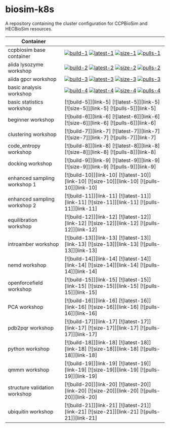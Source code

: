 # biosim-k8s
A repository containing the cluster configuration for CCPBioSim and HECBioSim resources.

| Container |                                                                                                                     |
| --------- | ------------------------------------------------------------------------------------------------------------------- |
| ccpbiosim base container      | [![build-1]][link-1] [![latest-1]][link-1] [![size-1]][link-1] [![pulls-1]][link-1] |
| aiida lysozyme workshop       | [![build-2]][link-2] [![latest-2]][link-2] [![size-2]][link-2] [![pulls-2]][link-2] |
| aiida gpcr workshop           | [![build-3]][link-3] [![latest-3]][link-3] [![size-3]][link-3] [![pulls-3]][link-3] |
| basic analysis workshop       | [![build-4]][link-4] [![latest-4]][link-4] [![size-4]][link-4] [![pulls-4]][link-4] |
| basic statistics workshop     | [![build-5]][link-5] [![latest-5]][link-5] [![size-5]][link-5] [![pulls-5]][link-5] |
| beginner workshop             | [![build-6]][link-6] [![latest-6]][link-6] [![size-6]][link-6] [![pulls-6]][link-6] |
| clustering workshop           | [![build-7]][link-7] [![latest-7]][link-7] [![size-7]][link-7] [![pulls-7]][link-7] |
| code_entropy workshop         | [![build-8]][link-8] [![latest-8]][link-8] [![size-8]][link-8] [![pulls-8]][link-8] |
| docking workshop              | [![build-9]][link-9] [![latest-9]][link-9] [![size-9]][link-9] [![pulls-9]][link-9] |
| enhanced sampling workshop 1  | [![build-10]][link-10] [![latest-10]][link-10] [![size-10]][link-10] [![pulls-10]][link-10] |
| enhanced sampling workshop 2  | [![build-11]][link-11] [![latest-11]][link-11] [![size-11]][link-11] [![pulls-11]][link-11] |
| equilibration workshop        | [![build-12]][link-12] [![latest-12]][link-12] [![size-12]][link-12] [![pulls-12]][link-12] |
| introamber workshop           | [![build-13]][link-13] [![latest-13]][link-13] [![size-13]][link-13] [![pulls-13]][link-13] |
| nemd workshop                 | [![build-14]][link-14] [![latest-14]][link-14] [![size-14]][link-14] [![pulls-14]][link-14] |
| openforcefield workshop       | [![build-15]][link-15] [![latest-15]][link-15] [![size-15]][link-15] [![pulls-15]][link-15] |
| PCA workshop                  | [![build-16]][link-16] [![latest-16]][link-16] [![size-16]][link-16] [![pulls-16]][link-16] |
| pdb2pqr workshop              | [![build-17]][link-17] [![latest-17]][link-17] [![size-17]][link-17] [![pulls-17]][link-17] |
| python workshop               | [![build-18]][link-18] [![latest-18]][link-18] [![size-18]][link-18] [![pulls-18]][link-18] |
| qmmm workshop                 | [![build-19]][link-19] [![latest-19]][link-19] [![size-19]][link-19] [![pulls-19]][link-19] |
| structure validation workshop | [![build-20]][link-20] [![latest-20]][link-20] [![size-20]][link-20] [![pulls-20]][link-20] |
| ubiquitin workshop            | [![build-21]][link-21] [![latest-21]][link-21] [![size-21]][link-21] [![pulls-21]][link-21] |

[build-1]: https://github.com/jimboid/biosim-jupyterhub-base/actions/workflows/build.yml/badge.svg?branch=main
[latest-1]: https://img.shields.io/badge/dynamic/xml?url=https%3A%2F%2Fgithub.com%2Fjimboid%2Fbackage%2Fraw%2Findex%2Fjimboid%2Fbiosim-jupyterhub-base%2Fbiosim-jupyter-base.xml&query=xml%2Fversion%5B.%2Flatest%5B.%3D%22true%22%5D%5D%2Ftags%5B.!%3D%22latest%22%5D&logo=github&label=latest&color=purple
[size-1]: https://img.shields.io/badge/dynamic/xml?url=https%3A%2F%2Fgithub.com%2Fjimboid%2Fbackage%2Fraw%2Findex%2Fjimboid%2Fbiosim-jupyterhub-base%2Fbiosim-jupyter-base.xml&query=xml%2Fsize&logo=github&label=size&color=orange
[pulls-1]: https://img.shields.io/badge/dynamic/xml?url=https%3A%2F%2Fgithub.com%2Fjimboid%2Fbackage%2Fraw%2Findex%2Fjimboid%2Fbiosim-jupyterhub-base%2Fbiosim-jupyter-base.xml&query=xml%2Fdownloads&logo=github&label=pulls&color=blue
[link-1]: https://github.com/jimboid/biosim-jupyterhub-base

[build-2]: https://github.com/jimboid/biosim-aiida-lysozyme-workshop/actions/workflows/build.yml/badge.svg?branch=main
[latest-2]: https://img.shields.io/badge/dynamic/xml?url=https%3A%2F%2Fgithub.com%2Fjimboid%2Fbackage%2Fraw%2Findex%2Fjimboid%2Fbiosim-aiida-lysozyme-workshop%2Fbiosim-aiida-lysozyme-workshop.xml&query=xml%2Fversion%5B.%2Flatest%5B.%3D%22true%22%5D%5D%2Ftags%5B.!%3D%22latest%22%5D&logo=github&label=latest&color=purple
[size-2]: https://img.shields.io/badge/dynamic/xml?url=https%3A%2F%2Fgithub.com%2Fjimboid%2Fbackage%2Fraw%2Findex%2Fjimboid%2Fbiosim-aiida-lysozyme-workshop%2Fbiosim-aiida-lysozyme-workshop.xml&query=xml%2Fsize&logo=github&label=size&color=orange
[pulls-2]: https://img.shields.io/badge/dynamic/xml?url=https%3A%2F%2Fgithub.com%2Fjimboid%2Fbackage%2Fraw%2Findex%2Fjimboid%2Fbiosim-aiida-lysozyme-workshop%2Fbiosim-aiida-lysozyme-workshop.xml&query=xml%2Fdownloads&logo=github&label=pulls&color=blue
[link-2]: https://github.com/jimboid/biosim-aiida-lysozyme-workshop

[build-3]: https://github.com/jimboid/biosim-aiida-gpcr-workshop/actions/workflows/build.yml/badge.svg?branch=main
[latest-3]: https://img.shields.io/badge/dynamic/xml?url=https%3A%2F%2Fgithub.com%2Fjimboid%2Fbackage%2Fraw%2Findex%2Fjimboid%2Fbiosim-aiida-gpcr-workshop%2Fbiosim-aiida-gpcr-workshop.xml&query=xml%2Fversion%5B.%2Flatest%5B.%3D%22true%22%5D%5D%2Ftags%5B.!%3D%22latest%22%5D&logo=github&label=latest&color=purple
[size-3]: https://img.shields.io/badge/dynamic/xml?url=https%3A%2F%2Fgithub.com%2Fjimboid%2Fbackage%2Fraw%2Findex%2Fjimboid%2Fbiosim-aiida-gpcr-workshop%2Fbiosim-aiida-gpcr-workshop.xml&query=xml%2Fsize&logo=github&label=size&color=orange
[pulls-3]: https://img.shields.io/badge/dynamic/xml?url=https%3A%2F%2Fgithub.com%2Fjimboid%2Fbackage%2Fraw%2Findex%2Fjimboid%2Fbiosim-aiida-gpcr-workshop%2Fbiosim-aiida-gpcr-workshop.xml&query=xml%2Fdownloads&logo=github&label=pulls&color=blue
[link-3]: https://github.com/jimboid/biosim-aiida-gpcr-workshop

[build-4]: https://github.com/jimboid/biosim-basic-analysis-workshop/actions/workflows/build.yml/badge.svg?branch=main
[latest-4]: https://img.shields.io/badge/dynamic/xml?url=https%3A%2F%2Fgithub.com%2Fjimboid%2Fbackage%2Fraw%2Findex%2Fjimboid%2Fbiosim-basic-analysis-workshop%2Fbiosim-basic-analysis-workshop.xml&query=xml%2Fversion%5B.%2Flatest%5B.%3D%22true%22%5D%5D%2Ftags%5B.!%3D%22latest%22%5D&logo=github&label=latest&color=purple
[size-4]: https://img.shields.io/badge/dynamic/xml?url=https%3A%2F%2Fgithub.com%2Fjimboid%2Fbackage%2Fraw%2Findex%2Fjimboid%2Fbiosim-basic-analysis-workshop%2Fbiosim-basic-analysis-workshop.xml&query=xml%2Fsize&logo=github&label=size&color=orange
[pulls-4]: https://img.shields.io/badge/dynamic/xml?url=https%3A%2F%2Fgithub.com%2Fjimboid%2Fbackage%2Fraw%2Findex%2Fjimboid%2Fbiosim-basic-analysis-workshop%2Fbiosim-basic-analysis-workshop.xml&query=xml%2Fdownloads&logo=github&label=pulls&color=blue
[link-4]: https://github.com/jimboid/biosim-basic-analysis-workshop

[base-build]: https://github.com/jimboid/biosim-jupyterhub-base/actions/workflows/build.yml/badge.svg?branch=main
[base-build-link]: https://github.com/jimboid/biosim-jupyterhub-base/actions/workflows/build.yml
[lysozyme-build]: https://github.com/jimboid/biosim-aiida-lysozyme-workshop/actions/workflows/build.yml/badge.svg?branch=main
[lysozyme-build-link]: https://github.com/jimboid/biosim-aiida-lysozyme-workshop/actions/workflows/build.yml
[gpcr-build]: https://github.com/jimboid/biosim-aiida-gpcr-workshop/actions/workflows/build.yml/badge.svg?branch=main
[gpcr-build-link]: https://github.com/jimboid/biosim-aiida-gpcr-workshop/actions/workflows/build.yml
[stats-build]: https://github.com/jimboid/biosim-basic-statistics-workshop/actions/workflows/build.yml/badge.svg?branch=main
[stats-build-link]: https://github.com/jimboid/biosim-basic-statistics-workshop/actions/workflows/build.yml
[beginner-build]: https://github.com/jimboid/biosim-beginners-workshop/actions/workflows/build.yml/badge.svg?branch=main
[beginner-build-link]: https://github.com/jimboid/biosim-beginners-workshop/actions/workflows/build.yml
[clustering-build]: https://github.com/jimboid/biosim-clustering-workshop/actions/workflows/build.yml/badge.svg?branch=main
[clustering-build-link]: https://github.com/jimboid/biosim-clustering-workshop/actions/workflows/build.yml
[entropy-build]: https://github.com/jimboid/biosim-codeentropy-workshop/actions/workflows/build.yml/badge.svg?branch=main
[entropy-build-link]: https://github.com/jimboid/biosim-codeentropy-workshop/actions/workflows/build.yml
[docking-build]: https://github.com/jimboid/biosim-docking-workshop/actions/workflows/build.yml/badge.svg?branch=main
[docking-build-link]: https://github.com/jimboid/biosim-docking-workshop/actions/workflows/build.yml
[en-samp-build]: https://github.com/jimboid/biosim-enhanced-sampling-workshop/actions/workflows/build.yml/badge.svg?branch=main
[en-samp-build-link]: https://github.com/jimboid/biosim-enhanced-sampling-workshop/actions/workflows/build.yml
[equilibration-build]: https://github.com/jimboid/biosim-equilibration-workshop/actions/workflows/build.yml/badge.svg?branch=main
[equilibration-build-link]: https://github.com/jimboid/biosim-equilibration-workshop/actions/workflows/build.yml
[introamber-build]: https://github.com/jimboid/biosim-introamber-workshop/actions/workflows/build.yml/badge.svg?branch=main
[introamber-build-link]: https://github.com/jimboid/biosim-introamber-workshop/actions/workflows/build.yml
[nemd-build]: https://github.com/jimboid/biosim-nemd-workshop/actions/workflows/build.yml/badge.svg?branch=main
[nemd-build-link]: https://github.com/jimboid/biosim-nemd-workshop/actions/workflows/build.yml
[openff-build]: https://github.com/jimboid/biosim-openff-workshop/actions/workflows/build.yml/badge.svg?branch=main
[openff-build-link]: https://github.com/jimboid/biosim-openff-workshop/actions/workflows/build.yml
[pca-build]: https://github.com/jimboid/biosim-pca-workshop/actions/workflows/build.yml/badge.svg?branch=main
[pca-build-link]: https://github.com/jimboid/biosim-pca-workshop/actions/workflows/build.yml
[pdb2pqr-build]: https://github.com/jimboid/biosim-pdb2pqr-workshop/actions/workflows/build.yml/badge.svg?branch=main
[pdb2pqr-build-link]: https://github.com/jimboid/biosim-pdb2pqr-workshop/actions/workflows/build.yml
[python-build]: https://github.com/jimboid/biosim-python-workshop/actions/workflows/build.yml/badge.svg?branch=main
[python-build-link]: https://github.com/jimboid/biosim-python-workshop/actions/workflows/build.yml
[qmmm-build]: https://github.com/jimboid/biosim-qmmm-workshop/actions/workflows/build.yml/badge.svg?branch=main
[qmmm-build-link]: https://github.com/jimboid/biosim-qmmm-workshop/actions/workflows/build.yml
[struct-build]: https://github.com/jimboid/biosim-structure-validation-workshop/actions/workflows/build.yml/badge.svg?branch=main
[struct-build-link]: https://github.com/jimboid/biosim-structure-validation-workshop/actions/workflows/build.yml
[ubiq-build]: https://github.com/jimboid/biosim-ubiquitin-analysis-workshop/actions/workflows/build.yml/badge.svg?branch=main
[ubiq-build-link]: https://github.com/jimboid/biosim-ubiquitin-analysis-workshop/actions/workflows/build.yml

[base-tag]: <https://ghcr-badge.egpl.dev/jimboid/biosim-jupyterhub-base/latest_tag?color=%2344cc11&ignore=latest&label=version&trim=>
[lysozyme-tag]: <https://ghcr-badge.egpl.dev/jimboid/biosim-aiida-lysozyme-workshop/latest_tag?color=%2344cc11&ignore=latest&label=version&trim=>
[gpcr-tag]: <https://ghcr-badge.egpl.dev/jimboid/biosim-aiida-gpcr-workshop/latest_tag?color=%2344cc11&ignore=latest&label=version&trim=>
[anals-tag]: <https://ghcr-badge.egpl.dev/jimboid/biosim-basic-analysis-workshop/latest_tag?color=%2344cc11&ignore=latest&label=version&trim=>
[stats-tag]: <https://ghcr-badge.egpl.dev/jimboid/biosim-basic-statistics-workshop/latest_tag?color=%2344cc11&ignore=latest&label=version&trim=>
[beginner-tag]: <https://ghcr-badge.egpl.dev/jimboid/biosim-beginners-workshop/latest_tag?color=%2344cc11&ignore=latest&label=version&trim=e>
[clustering-tag]: <https://ghcr-badge.egpl.dev/jimboid/biosim-clustering-workshop/latest_tag?color=%2344cc11&ignore=latest&label=version&trim=>
[entropy-tag]: <https://ghcr-badge.egpl.dev/jimboid/biosim-codeentropy-workshop/latest_tag?color=%2344cc11&ignore=latest&label=version&trim=>
[docking-tag]: <https://ghcr-badge.egpl.dev/jimboid/biosim-docking-workshop/latest_tag?color=%2344cc11&ignore=latest&label=version&trim=>
[en-samp1-tag]: <https://ghcr-badge.egpl.dev/jimboid/biosim-enhanced-sampling-workshop-part1/latest_tag?color=%2344cc11&ignore=latest&label=version&trim=>
[en-samp2-tag]: <https://ghcr-badge.egpl.dev/jimboid/biosim-enhanced-sampling-workshop-part2/latest_tag?color=%2344cc11&ignore=latest&label=version&trim=>
[equilibration-tag]: <https://ghcr-badge.egpl.dev/jimboid/biosim-equilibration-workshop/latest_tag?color=%2344cc11&ignore=latest&label=version&trim=e>
[introamber-tag]: <https://ghcr-badge.egpl.dev/jimboid/biosim-introamber-workshop/latest_tag?color=%2344cc11&ignore=latest&label=version&trim=>
[nemd-tag]: <https://ghcr-badge.egpl.dev/jimboid/biosim-nemd-workshop/latest_tag?color=%2344cc11&ignore=latest&label=version&trim=>
[openff-tag]: <https://ghcr-badge.egpl.dev/jimboid/biosim-openff-workshop/latest_tag?color=%2344cc11&ignore=latest&label=version&trim=>
[pca-tag]: <https://ghcr-badge.egpl.dev/jimboid/biosim-pca-workshop/latest_tag?color=%2344cc11&ignore=latest&label=version&trim=>
[pdb2pqr-tag]: <https://ghcr-badge.egpl.dev/jimboid/biosim-pdb2pqr-workshop/latest_tag?color=%2344cc11&ignore=latest&label=version&trim=>
[python-tag]: <https://ghcr-badge.egpl.dev/jimboid/biosim-python-workshop/latest_tag?color=%2344cc11&ignore=latest&label=version&trim=>
[qmmm-tag]: <https://ghcr-badge.egpl.dev/jimboid/biosim-qmmm-workshop/latest_tag?color=%2344cc11&ignore=latest&label=version&trim=>
[struct-tag]: <https://ghcr-badge.egpl.dev/jimboid/biosim-structure-validation-workshop/latest_tag?color=%2344cc11&ignore=latest&label=version&trim=>
[ubiq-tag]: <https://ghcr-badge.egpl.dev/jimboid/biosim-ubiquitin-analysis-workshop/latest_tag?color=%2344cc11&ignore=latest&label=version&trim=>

[base-size]: <https://ghcr-badge.egpl.dev/jimboid/biosim-jupyterhub-base/size?label=image>
[lysozyme-size]: <https://ghcr-badge.egpl.dev/jimboid/biosim-aiida-lysozyme-workshop/size?label=image>
[gpcr-size]: <https://ghcr-badge.egpl.dev/jimboid/biosim-aiida-gpcr-workshop/size?label=image>
[anals-size]: <https://ghcr-badge.egpl.dev/jimboid/biosim-basic-analysis-workshop/size?label=image>
[stats-size]: <https://ghcr-badge.egpl.dev/jimboid/biosim-basic-statistics-workshop/size?label=image>
[beginner-size]: <https://ghcr-badge.egpl.dev/jimboid/biosim-beginners-workshop/size?label=image>
[clustering-size]: <https://ghcr-badge.egpl.dev/jimboid/biosim-clustering-workshop/size?label=image>
[entropy-size]: <https://ghcr-badge.egpl.dev/jimboid/biosim-codeentropy-workshop/size?label=image>
[docking-size]: <https://ghcr-badge.egpl.dev/jimboid/biosim-docking-workshop/size?label=image>
[en-samp1-size]: <https://ghcr-badge.egpl.dev/jimboid/biosim-enhanced-sampling-workshop-part1/size?label=image>
[en-samp2-size]: <https://ghcr-badge.egpl.dev/jimboid/biosim-enhanced-sampling-workshop-part2/size?label=image>
[equilibration-size]: <https://ghcr-badge.egpl.dev/jimboid/biosim-equilibration-workshop/size?label=image>
[introamber-size]: <https://ghcr-badge.egpl.dev/jimboid/biosim-introamber-workshop/size?label=image>
[nemd-size]: <https://ghcr-badge.egpl.dev/jimboid/biosim-nemd-workshop/size?label=image>
[openff-size]: <https://ghcr-badge.egpl.dev/jimboid/biosim-openff-workshop/size?label=image>
[pca-size]: <https://ghcr-badge.egpl.dev/jimboid/biosim-pca-workshop/size?label=image>
[pdb2pqr-size]: <https://ghcr-badge.egpl.dev/jimboid/biosim-pdb2pqr-workshop/size?label=image>
[python-size]: <https://ghcr-badge.egpl.dev/jimboid/biosim-python-workshop/size?label=image>
[qmmm-size]: <https://ghcr-badge.egpl.dev/jimboid/biosim-qmmm-workshop/size?label=image>
[struct-size]: <https://ghcr-badge.egpl.dev/jimboid/biosim-structure-validation-workshop/size?label=image>
[ubiq-size]: <https://ghcr-badge.egpl.dev/jimboid/biosim-ubiquitin-analysis-workshop/size?label=image>

[1pull]: https://img.shields.io/badge/dynamic/json?url=https%3A%2F%2Fipitio.github.io%2Fbackage%2Fjimboid%2Fbiosim-jupyterhub-base%2Fbiosim-jupyter-base.json&query=%24.downloads&logo=github&label=pulls&color=blue
[2pull]: https://img.shields.io/badge/dynamic/json?url=https%3A%2F%2Fipitio.github.io%2Fbackage%2Fjimboid%2Fbiosim-aiida-lysozyme-workshop%2Fbiosim-aiida-lysozyme-workshop.json&query=%24.downloads&logo=github&label=pulls&color=blue
[3pull]: https://img.shields.io/badge/dynamic/json?url=https%3A%2F%2Fipitio.github.io%2Fbackage%2Fjimboid%2Fbiosim-aiida-gpcr-workshop%2Fbiosim-aiida-gpcr-workshop.json&query=%24.downloads&logo=github&label=pulls&color=blue
[4pull]: https://img.shields.io/badge/dynamic/json?url=https%3A%2F%2Fipitio.github.io%2Fbackage%2Fjimboid%2Fbiosim-basic-analysis-workshop%2Fbiosim-basic-analysis-workshop.json&query=%24.downloads&logo=github&label=pulls&color=blue
[5pull]: https://img.shields.io/badge/dynamic/json?url=https%3A%2F%2Fipitio.github.io%2Fbackage%2Fjimboid%2Fbiosim-basic-statistics-workshop%2Fbiosim-basic-statistics-workshop.json&query=%24.downloads&logo=github&label=pulls&color=blue
[6pull]: https://img.shields.io/badge/dynamic/json?url=https%3A%2F%2Fipitio.github.io%2Fbackage%2Fjimboid%2Fbiosim-beginners-workshop%2Fbiosim-beginners-workshop.json&query=%24.downloads&logo=github&label=pulls&color=blue
[7pull]: https://img.shields.io/badge/dynamic/json?url=https%3A%2F%2Fipitio.github.io%2Fbackage%2Fjimboid%2Fbiosim-clustering-workshop%2Fbiosim-clustering-workshop.json&query=%24.downloads&logo=github&label=pulls&color=blue
[8pull]: https://img.shields.io/badge/dynamic/json?url=https%3A%2F%2Fipitio.github.io%2Fbackage%2Fjimboid%2Fbiosim-codeentropy-workshop%2Fbiosim-codeentropy-workshop.json&query=%24.downloads&logo=github&label=pulls&color=blue
[9pull]: https://img.shields.io/badge/dynamic/json?url=https%3A%2F%2Fipitio.github.io%2Fbackage%2Fjimboid%2Fbiosim-docking-workshop%2Fbiosim-docking-workshop.json&query=%24.downloads&logo=github&label=pulls&color=blue
[10pull]: https://img.shields.io/badge/dynamic/json?url=https%3A%2F%2Fipitio.github.io%2Fbackage%2Fjimboid%2Fbiosim-enhanced-sampling-workshop%2Fbiosim-enhanced-sampling-workshop-part1.json&query=%24.downloads&logo=github&label=pulls&color=blue
[11pull]: https://img.shields.io/badge/dynamic/json?url=https%3A%2F%2Fipitio.github.io%2Fbackage%2Fjimboid%2Fbiosim-enhanced-sampling-workshop%2Fbiosim-enhanced-sampling-workshop-part2.json&query=%24.downloads&logo=github&label=pulls&color=blue
[12pull]: https://img.shields.io/badge/dynamic/json?url=https%3A%2F%2Fipitio.github.io%2Fbackage%2Fjimboid%2Fbiosim-equilibration-workshop%2Fbiosim-equilibration-workshop.json&query=%24.downloads&logo=github&label=pulls&color=blue
[13pull]: https://img.shields.io/badge/dynamic/json?url=https%3A%2F%2Fipitio.github.io%2Fbackage%2Fjimboid%2Fbiosim-introamber-workshop%2Fbiosim-introamber-workshop.json&query=%24.downloads&logo=github&label=pulls&color=blue
[14pull]: https://img.shields.io/badge/dynamic/json?url=https%3A%2F%2Fipitio.github.io%2Fbackage%2Fjimboid%2Fbiosim-nemd-workshop%2Fbiosim-nemd-workshop.json&query=%24.downloads&logo=github&label=pulls&color=blue
[15pull]: https://img.shields.io/badge/dynamic/json?url=https%3A%2F%2Fipitio.github.io%2Fbackage%2Fjimboid%2Fbiosim-openff-workshop%2Fbiosim-openff-workshop.json&query=%24.downloads&logo=github&label=pulls&color=blue
[16pull]: https://img.shields.io/badge/dynamic/json?url=https%3A%2F%2Fipitio.github.io%2Fbackage%2Fjimboid%2Fbiosim-pca-workshop%2Fbiosim-pca-workshop.json&query=%24.downloads&logo=github&label=pulls&color=blue
[17pull]: https://img.shields.io/badge/dynamic/json?url=https%3A%2F%2Fipitio.github.io%2Fbackage%2Fjimboid%2Fbiosim-pdb2pqr-workshop%2Fbiosim-pdb2pqr-workshop.json&query=%24.downloads&logo=github&label=pulls&color=blue
[18pull]: https://img.shields.io/badge/dynamic/json?url=https%3A%2F%2Fipitio.github.io%2Fbackage%2Fjimboid%2Fbiosim-python-workshop%2Fbiosim-python-workshop.json&query=%24.downloads&logo=github&label=pulls&color=blue
[19pull]: https://img.shields.io/badge/dynamic/json?url=https%3A%2F%2Fipitio.github.io%2Fbackage%2Fjimboid%2Fbiosim-qmmm-workshop%2Fbiosim-qmmm-workshop.json&query=%24.downloads&logo=github&label=pulls&color=blue
[20pull]: https://img.shields.io/badge/dynamic/json?url=https%3A%2F%2Fipitio.github.io%2Fbackage%2Fjimboid%2Fbiosim-structure-validation-workshop%2Fbiosim-structure-validation-workshop.json&query=%24.downloads&logo=github&label=pulls&color=blue
[21pull]: https://img.shields.io/badge/dynamic/json?url=https%3A%2F%2Fipitio.github.io%2Fbackage%2Fjimboid%2Fbiosim-ubiquitin-analysis-workshop%2Fbiosim-ubiquitin-analysis-workshop.json&query=%24.downloads&logo=github&label=pulls&color=blue
